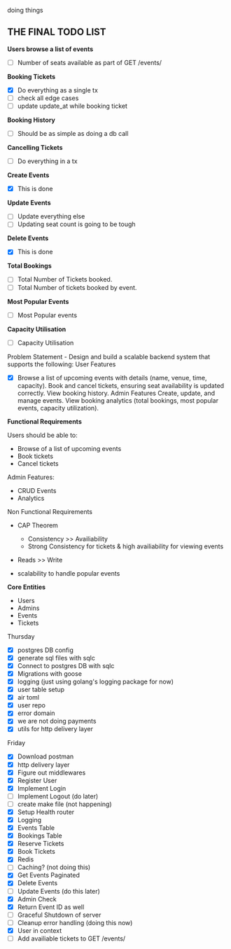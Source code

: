 doing things

## THE FINAL TODO LIST

**Users browse a list of events**
- [ ] Number of seats available as part of GET /events/

**Booking Tickets**
- [x] Do everything as a single tx
- [ ] check all edge cases
- [ ] update update_at while booking ticket

**Booking History**
- [ ] Should be as simple as doing a db call

**Cancelling Tickets**
- [ ] Do everything in a tx

**Create Events**
- [x] This is done

**Update Events**
- [ ] Update everything else
- [ ] Updating seat count is going to be tough

**Delete Events**
- [x] This is done

**Total Bookings**
- [ ] Total Number of Tickets booked.
- [ ] Total Number of tickets booked by event.

**Most Popular Events**
- [ ] Most Popular events

**Capacity Utilisation**
- [ ] Capacity Utilisation


Problem Statement
    - Design and build a scalable backend system that supports the following:
    User Features
- [x] Browse a list of upcoming events with details (name, venue, time, capacity).
        Book and cancel tickets, ensuring seat availability is updated correctly.
        View booking history.
    Admin Features
        Create, update, and manage events.
        View booking analytics (total bookings, most popular events, capacity utilization).

**Functional Requirements**

Users should be able to:
- Browse of a list of upcoming events
- Book tickets
- Cancel tickets

Admin Features:
- CRUD Events
- Analytics

Non Functional Requirements

- CAP Theorem
    - Consistency >> Availiability
    - Strong Consistency for tickets & high availiability for viewing events

- Reads >> Write
- scalability to handle popular events

**Core Entities**
- Users
- Admins
- Events
- Tickets

Thursday
- [x] postgres DB config
- [x] generate sql files with sqlc
- [x] Connect to postgres DB with sqlc
- [x] Migrations with goose
- [x] logging (just using golang's logging package for now)
- [x] user table setup
- [x] air toml
- [x] user repo
- [x] error domain
- [x] we are not doing payments
- [x] utils for http delivery layer

Friday
- [x] Download postman
- [x] http delivery layer
- [x] Figure out middlewares
- [x] Register User
- [x] Implement Login
- [ ] Implement Logout (do later)
- [ ] create make file (not happening)
- [x] Setup Health router
- [x] Logging
- [x] Events Table
- [x] Bookings Table
- [x] Reserve Tickets
- [x] Book Tickets
- [x] Redis
- [ ] Caching? (not doing this)
- [x] Get Events Paginated
- [x] Delete Events
- [ ] Update Events (do this later)
- [x] Admin Check
- [x] Return Event ID as well
- [ ] Graceful Shutdown of server
- [ ] Cleanup error handling (doing this now)
- [x] User in context
- [ ] Add availiable tickets to GET /events/
